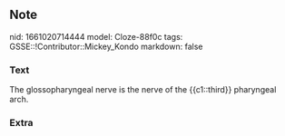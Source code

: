 ## Note
nid: 1661020714444
model: Cloze-88f0c
tags: GSSE::!Contributor::Mickey_Kondo
markdown: false

### Text
The glossopharyngeal nerve is the nerve of the {{c1::third}} pharyngeal arch.

### Extra

